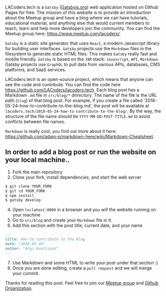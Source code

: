 
LACoders.tech is a `Gatsby` (<a href="https://www.gatsbyjs.org/" target="_blank">Gatsbyjs.org</a>) web application hosted on Github Pages for free. The mission of this website is to provide an introduction about the Meetup group and have a blog where we can have tutorials, educational material, and anything else that would current members to teach, learn and help more developers join the community. You can find the Meetup group here: <a href="https://www.meetup.com/lacoders/" target="_blank">https://www.meetup.com/lacoders/</a>.

`Gatsby` is a static site generator that uses `React`, a modern Javascript library for building user interfaces. `Gatsby` projects use the `Markdown` files in the filesystem to generate static HTML files. This makes `Gatsby` really fast and mobile friendly. `Gatsby` is based on the `JAM` stack: `Javascript`, `API`, `Markdown`. Gatsby projects use `GraphQL` to pull data from various APIs, databases, CMS platforms, and SaaS services.

LACoders.tech is an open-source project, which means that anyone can see the code and contribute. You can find the code here <a href="https://github.com/LACoders/lacoders.tech" target="_blank">https://github.com/LACoders/lacoders.tech<a/>. Each blog post has a Markdown `.md` file in `src/blog/*` drirectory. The name of the file is the URL path (`slug`) of that blog post. For example, if you create a file called '2018-05-24-how-to-contribute-to-the-blog.md', the post will be available at `lacoders.tech/2018-05-24-how-to-contribute-to-the-blog/`. By the way, the structure of the file name should be `YYYY-MM-DD-POST-TITLE.md` to avoid conflicts between file names.

`Markdown` is really cool, you find out more about it here: <a href="https://github.com/adam-p/markdown-here/wiki/Markdown-Cheatsheet" target="_blank">https://github.com/adam-p/markdown-here/wiki/Markdown-Cheatsheet</a>.

## In order to add a blog post or run the website on your local machine..

1. Fork the main repository
2. Clone your fork, install dependencies, and start the web server
```bash
$ git clone YOUR_FORK
$ git cd YOUR_FORK
$ npm install
$ gatsby develop
```
4. Open `loclahost:8000` in a browser and you will the website running on your machine
5. Go to `src/blog` and create your `Markdown` file in it.
6. Add this section with the post title, current date, and your name
```markdown
---
title: How to contribute to the Blog
date: "2018-05-24"
author: "Argi Avetisyan"
---
```
7. Use Markdown and some HTML to write your post under that section :)
8. Once you are done editing, create a `pull request` and we will merge your commit.

Thanks for reading this post. Feel free to join our <a href="https://www.meetup.com/lacoders/" target="_blank">Meetup group</a> and <a href="https://github.com/LACoders" target="_blank">Github Organization</a>.
